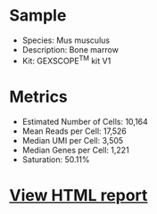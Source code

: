 # Sample
- Species: Mus musculus
- Description: Bone marrow
- Kit: GEXSCOPE<sup>TM</sup> kit V1

# Metrics
- Estimated Number of Cells: 10,164
- Mean Reads per Cell: 17,526
- Median UMI per Cell: 3,505
- Median Genes per Cell: 1,221
- Saturation: 50.11%


# [View HTML report](https://singleron-rd.github.io/datasets/10k_mouse_bone_marrow_V1/mouse_bone_marrow_report.html)

